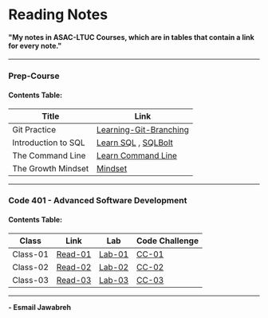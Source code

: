 # Reading Notes
#### "My notes in ASAC-LTUC Courses, which are in tables that contain a link for every note."

---

### Prep-Course
#### Contents Table:

| Title               | Link                                                                                                    |
| ----------------    | ----------------------------------------------------                                                    |
| Git Practice        | [Learning-Git-Branching](https://github.com/Esmail-Jawabreh/Learning-Git-Branching#42-juggling-commits) |
| Introduction to SQL | [Learn SQL](./PrepCourse/Sql.MD) , [SQLBolt](https://github.com/Esmail-Jawabreh/SQL-Bolt)               |
| The Command Line    | [Learn Command Line](./PrepCourse/Terminal.MD)                                                          |
| The Growth Mindset  | [Mindset](./PrepCourse/Mindset.md)                                                                      |

---

### Code 401 - Advanced Software Development
#### Contents Table:

|   Class                |     Link                                                                                                | Lab                                                     | Code Challenge                                | 
| ----------------       | ----------------------------------------------------                                                    | -----                                                   | -----                                         |
|       Class-01         | [Read-01](./Read%20Classes/Read-Class-01.md) | [Lab-01](https://github.com/Esmail-Jawabreh/snakes-cafe) | [CC-01](https://github.com/Esmail-Jawabreh/data-structures-and-algorithms/tree/main/reverseArray)       |
|       Class-02         | [Read-02](./Read%20Classes/Read-Class-02.md) | [Lab-02](https://github.com/Esmail-Jawabreh/math-series) | [CC-02](https://github.com/Esmail-Jawabreh/data-structures-and-algorithms/tree/main/array-insert-shift) |
|       Class-03         | [Read-03](./Read%20Classes/Read-Class-03.md) | [Lab-03]()                                               | [CC-03]()                                                                                               |

--- 

**- Esmail Jawabreh**
